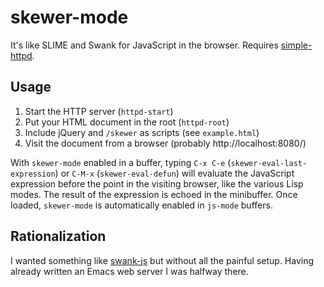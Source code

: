 # skewer-mode

It's like SLIME and Swank for JavaScript in the browser. Requires
[simple-httpd][simple-httpd].

## Usage

 1. Start the HTTP server (`httpd-start`)
 2. Put your HTML document in the root (`httpd-root`)
 3. Include jQuery and `/skewer` as scripts (see `example.html`)
 4. Visit the document from a browser (probably http://localhost:8080/)

With `skewer-mode` enabled in a buffer, typing `C-x C-e`
(`skewer-eval-last-expression`) or `C-M-x` (`skewer-eval-defun`) will
evaluate the JavaScript expression before the point in the visiting
browser, like the various Lisp modes. The result of the expression is
echoed in the minibuffer. Once loaded, `skewer-mode` is automatically
enabled in `js-mode` buffers.

## Rationalization

I wanted something like [swank-js][swank-js] but without all the
painful setup. Having already written an Emacs web server I was
halfway there.

[simple-httpd]: https://github.com/skeeto/emacs-http-server
[swank-js]: https://github.com/swank-js/swank-js
